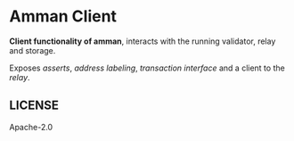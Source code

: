# Amman Client


**Client functionality of amman**, interacts with the running validator, relay and storage.

Exposes _asserts_, _address labeling_, _transaction interface_ and a client to the _relay_.

## LICENSE

Apache-2.0
